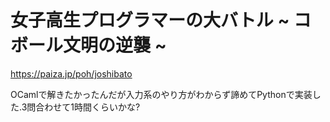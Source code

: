 # 女子高生プログラマーの大バトル ~ コボール文明の逆襲 ~

https://paiza.jp/poh/joshibato

OCamlで解きたかったんだが入力系のやり方がわからず諦めてPythonで実装した.3問合わせて1時間くらいかな?
